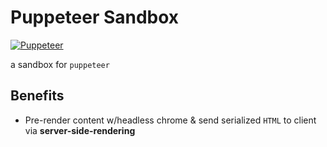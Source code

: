 # Puppeteer Sandbox

[logo]: https://user-images.githubusercontent.com/10379601/29446482-04f7036a-841f-11e7-9872-91d1fc2ea683.png "Puppeteer"
[![Puppeteer][logo]](https://github.com/GoogleChrome/puppeteer)

a sandbox for `puppeteer`

## Benefits
* Pre-render content w/headless chrome & send serialized `HTML` to client via **server-side-rendering**
